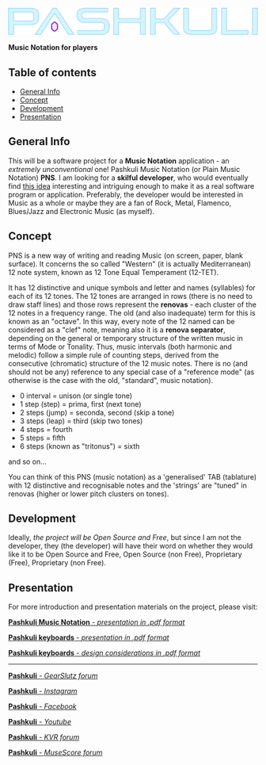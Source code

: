 ![Pashkuli Logo](https://github.com/Pashkuli-Design/github.io/blob/main/pashkuli%20logo%20normal%20(drawing).png)

**Music Notation for players**

## Table of contents
- [General Info](#general-info)
- [Concept](#concept)
- [Development](#development)
- [Presentation](#presentation)

## General Info
This will be a software project for a **Music Notation** application - an _extremely unconventional_ one!
Pashkuli Music Notation (or Plain Music Notation) **PNS**.
I am looking for a **skilful developer**, who would eventually find [this idea](#Concept) interesting and intriguing enough to make it as a real software program or application.
Preferably, the developer would be interested in Music as a whole or maybe they are a fan of Rock, Metal, Flamenco, Blues/Jazz and Electronic Music (as myself).

## Concept
PNS is a new way of writing and reading Music (on screen, paper, blank surface).
It concerns the so called "Western" (it is actually Mediterranean) 12 note system, known as 12 Tone Equal Temperament (12-TET).

It has 12 distinctive and unique symbols and letter and names (syllables) for each of its 12 tones.
The 12 tones are arranged in rows (there is no need to draw staff lines) and those rows represent the **renovas** - each cluster of the 12 notes in a frequency range. The old (and also inadequate) term for this is known as an "octave".
In this way, every note of the 12 named can be considered as a "clef" note, meaning also it is a **renova separator**, depending on the general or temporary structure of the written music in terms of Mode or Tonality.
Thus, music intervals (both harmonic and melodic) follow a simple rule of counting steps, derived from the consecutive (chromatic) structure of the 12 music notes. There is no (and should not be any) reference to any special case of a "reference mode" (as otherwise is the case with the old, "standard", music notation).

* 0 interval = unison (or single tone)
* 1 step (step) = prima, first (next tone)
* 2 steps (jump) = seconda, second (skip a tone)
* 3 steps (leap) = third (skip two tones)
* 4 steps = fourth
* 5 steps = fifth
* 6 steps (known as "tritonus") = sixth

and so on...

You can think of this PNS (music notation) as a 'generalised' TAB (tablature) with 12 distinctive and recognisable notes and the 'strings' are "tuned" in renovas (higher or lower pitch clusters on tones). 

## Development
Ideally, _the project will be Open Source and Free_, but since I am not the developer, they (the developer) will have their word on whether they would like it to be Open Source and Free, Open Source (non Free), Proprietary (Free), Proprietary (non Free).

## Presentation
For more introduction and presentation materials on the project, please visit:

[**Pashkuli Music Notation** - _presentation in .pdf format_](https://drive.google.com/file/d/14GD6sQD7B3WYdM8AYPpu14I7VHvfo_K7/view?usp=sharing)

[**Pashkuli keyboards** - _presentation in .pdf format_](https://drive.google.com/file/d/1UOvKo0W7Y6NUBzKo5iAaxprm1__1ZTiN/view?usp=sharing)

[**Pashkuli keyboards** - _design considerations in .pdf format_](https://drive.google.com/file/d/1uf1BtKRSTGurEFjIIGULb3R9Jbx5yAad/view?usp=sharing)

___

[**Pashkuli** - _GearSlutz forum_](https://www.gearslutz.com/board/new-products-coming-soon/1275101-pashkuli-releases-pashkuli-keyboard-controller.html)

[**Pashkuli** - _Instagram_](https://www.instagram.com/pashkuli.keyboard)

[**Pashkuli** - _Facebook_](https://www.facebook.com/pashkuli.keyboard)

[**Pashkuli** - _Youtube_](https://www.youtube.com/channel/UCCpNnEXxYbtU6S5uwaasSUQ)

[**Pashkuli** - _KVR forum_](https://www.kvraudio.com/forum/viewtopic.php?f=102&t=531404)

[**Pashkuli** - _MuseScore forum_](https://musescore.org/en/node/309771)
